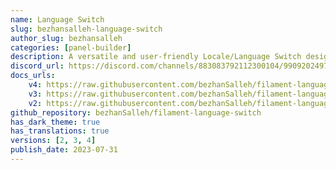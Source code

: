 ```yaml
---
name: Language Switch
slug: bezhansalleh-language-switch
author_slug: bezhansalleh
categories: [panel-builder]
description: A versatile and user-friendly Locale/Language Switch designed for Filament Panels.
discord_url: https://discord.com/channels/883083792112300104/990920249744453642
docs_urls: 
    v4: https://raw.githubusercontent.com/bezhanSalleh/filament-language-switch/4.x/README.md
    v3: https://raw.githubusercontent.com/bezhanSalleh/filament-language-switch/3.x/README.md
    v2: https://raw.githubusercontent.com/bezhanSalleh/filament-language-switch/1.x/README.md
github_repository: bezhanSalleh/filament-language-switch
has_dark_theme: true
has_translations: true
versions: [2, 3, 4]
publish_date: 2023-07-31
---
```

